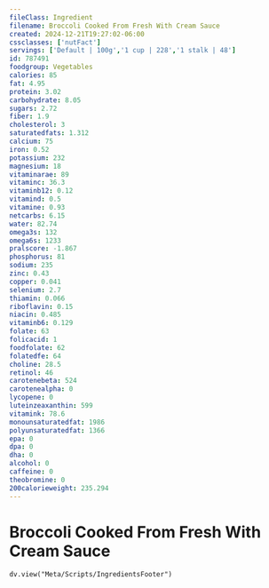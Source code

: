 ```yaml
---
fileClass: Ingredient
filename: Broccoli Cooked From Fresh With Cream Sauce
created: 2024-12-21T19:27:02-06:00
cssclasses: ['nutFact']
servings: ['Default | 100g','1 cup | 228','1 stalk | 48']
id: 787491
foodgroup: Vegetables
calories: 85
fat: 4.95
protein: 3.02
carbohydrate: 8.05
sugars: 2.72
fiber: 1.9
cholesterol: 3
saturatedfats: 1.312
calcium: 75
iron: 0.52
potassium: 232
magnesium: 18
vitaminarae: 89
vitaminc: 36.3
vitaminb12: 0.12
vitamind: 0.5
vitamine: 0.93
netcarbs: 6.15
water: 82.74
omega3s: 132
omega6s: 1233
pralscore: -1.867
phosphorus: 81
sodium: 235
zinc: 0.43
copper: 0.041
selenium: 2.7
thiamin: 0.066
riboflavin: 0.15
niacin: 0.485
vitaminb6: 0.129
folate: 63
folicacid: 1
foodfolate: 62
folatedfe: 64
choline: 28.5
retinol: 46
carotenebeta: 524
carotenealpha: 0
lycopene: 0
luteinzeaxanthin: 599
vitamink: 78.6
monounsaturatedfat: 1986
polyunsaturatedfat: 1366
epa: 0
dpa: 0
dha: 0
alcohol: 0
caffeine: 0
theobromine: 0
200calorieweight: 235.294
---
```


# Broccoli Cooked From Fresh With Cream Sauce

```dataviewjs
dv.view("Meta/Scripts/IngredientsFooter")
```